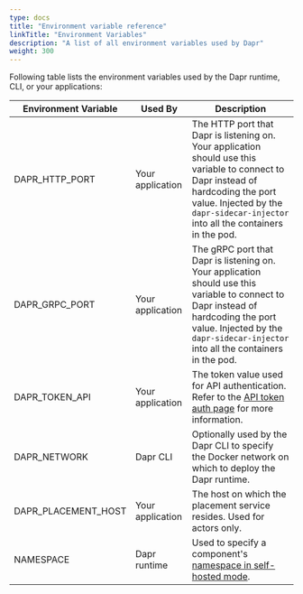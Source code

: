 ```yaml
---
type: docs
title: "Environment variable reference"
linkTitle: "Environment Variables"
description: "A list of all environment variables used by Dapr"
weight: 300
---
```


Following table lists the environment variables used by the Dapr runtime, CLI, or your applications:

| Environment Variable             | Used By          | Description |
|----------------------------------|------------------|-------------|
| DAPR_HTTP_PORT                   | Your application | The HTTP port that Dapr is listening on. Your application should use this variable to connect to Dapr instead of hardcoding the port value. Injected by the `dapr-sidecar-injector` into all the containers in the pod.
| DAPR_GRPC_PORT                   | Your application | The gRPC port that Dapr is listening on. Your application should use this variable to connect to Dapr instead of hardcoding the port value. Injected by the `dapr-sidecar-injector` into all the containers in the pod.
| DAPR_TOKEN_API                   | Your application | The token value used for API authentication. Refer to the [API token auth page](/operations/security/api-token/) for more information.
| DAPR_NETWORK                     | Dapr CLI         | Optionally used by the Dapr CLI to specify the Docker network on which to deploy the Dapr runtime.
| DAPR_PLACEMENT_HOST              | Your application | The host on which the placement service resides. Used for actors only.
| NAMESPACE                        | Dapr runtime     | Used to specify a component's [namespace in self-hosted mode](/operations/components/component-scopes/#example-of-component-namespacing-in-self-hosted-mode).
